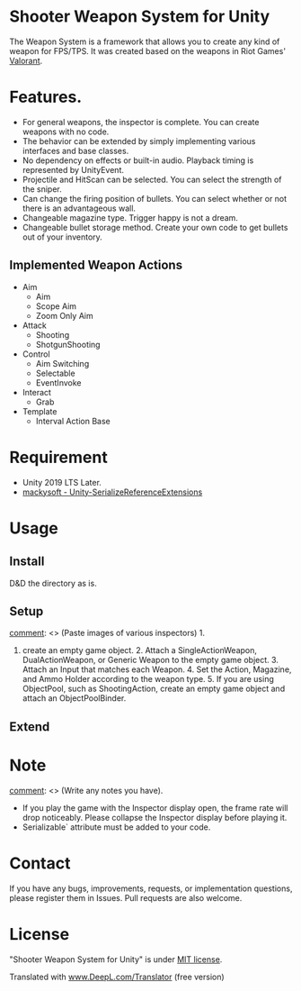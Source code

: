 <!-- Give it a clear and cool name -->
# Shooter Weapon System for Unity


[comment]: <> (A brief introduction to what "Weapon System" is)
The Weapon System is a framework that allows you to create any kind of weapon for FPS/TPS.
It was created based on the weapons in Riot Games' [Valorant](https://playvalorant.com/en-us/arsenal/).

# Features.
* For general weapons, the inspector is complete. You can create weapons with no code. 
* The behavior can be extended by simply implementing various interfaces and base classes. 
* No dependency on effects or built-in audio. Playback timing is represented by UnityEvent. 
* Projectile and HitScan can be selected. You can select the strength of the sniper. 
* Can change the firing position of bullets. You can select whether or not there is an advantageous wall. 
* Changeable magazine type. Trigger happy is not a dream.
* Changeable bullet storage method. Create your own code to get bullets out of your inventory.


[comment]: <> (gif of me tweaking the inspector)
## Implemented Weapon Actions
- Aim
  - Aim
  - Scope Aim
  - Zoom Only Aim
- Attack
  - Shooting
  - ShotgunShooting
- Control
  - Aim Switching
  - Selectable
  - EventInvoke
- Interact
  - Grab
- Template
  - Interval Action Base


# Requirement

[comment]: <> (List the libraries required to run the "Weapon System")

* Unity 2019 LTS Later.
* [mackysoft - Unity-SerializeReferenceExtensions](https://github.com/mackysoft/Unity-SerializeReferenceExtensions)


# Usage
## Install
D&D the directory as is.

## Setup
[comment]: <> (Paste images of various inspectors) 1.
1. create an empty game object. 2.
Attach a SingleActionWeapon, DualActionWeapon, or Generic Weapon to the empty game object. 3.
Attach an Input that matches each Weapon. 4.
Set the Action, Magazine, and Ammo Holder according to the weapon type. 5.
If you are using ObjectPool, such as ShootingAction, create an empty game object and attach an ObjectPoolBinder.
## Extend

# Note
[comment]: <> (Write any notes you have).
* If you play the game with the Inspector display open, the frame rate will drop noticeably. Please collapse the Inspector display before playing it.
* Serializable` attribute must be added to your code.

# Contact
If you have any bugs, improvements, requests, or implementation questions, please register them in Issues.
Pull requests are also welcome.


# License

[comment]: <> (specify the license)

"Shooter Weapon System for Unity" is under [MIT license](https://en.wikipedia.org/wiki/MIT_License).

Translated with www.DeepL.com/Translator (free version)